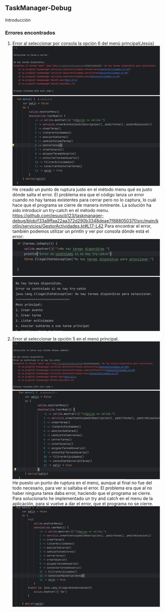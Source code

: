 ## TaskManager-Debug
Introducción

### Errores encontrados 
1. Error al seleccionar por consola la opción 6 del menú principal(Jesús)
![img.png](img.png)
![img.png](errorEncontrado.png)
He creado un punto de ruptura justo en el método menu qué es justo dónde salta el error. El problema era que el código lanza un error cuando no hay tareas existentes para cerrar
pero no lo captura, lo cuál hace que el programa se cierre de manera inminente. La solución ha sido introducir un try-catch en el método menu.
   https://github.com/jesuscb123/taskmanager-debug/blob/f33a9ffaa22aa372d290b3348deae7f88805037f/src/main/kotlin/servicios/GestorActividades.kt#L17-L42
Para encontrar el error, también podemos utilizar un println y ver por consola dónde está el error:
![img_1.png](img_1.png)
![img_2.png](img_2.png)

2. Error al seleccionar la opción 5 en el menú principal.
![img_4.png](img_4.png)
![img_5.png](img_5.png)
He puesto un punto de ruptura en el menú, aunque al final no fue del todo necesario, para ver si saltaba el error. El problema era que al no haber ninguna tarea daba error, haciendo que el programa se cierre.
Para solucionarlo he implementado un try and catch en el menu de la aplicación, para si vuelve a dar el error, que el programa no se cierre.
![img_6.png](img_6.png)